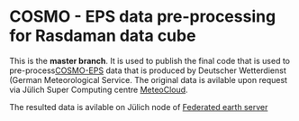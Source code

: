 # COSMO - EPS data pre-processing for Rasdaman data cube 

This is the **master branch**. It is used to publish the final code that is used to pre-process[COSMO-EPS](https://www.dwd.de/EN/research/weatherforecasting/num_modelling/04_ensemble_methods/ensemble_prediction/ensemble_prediction_en.html;jsessionid=57F90E1D36C2FBC70EE508C1A1344A42.live31081?nn=484822#COSMO-D2-EPS) data that is produced by Deutscher Wetterdienst (German Meteorological Service.
The original data is avilable upon request via Jülich Super Computing centre [MeteoCloud](https://datapub.fz-juelich.de/slcs/meteocloud/index.html). 

The resulted data is avilable on Jülich node of [Federated earth server](http://zam10213.zam.kfa-juelich.de:7020/rasdaman/ows)
